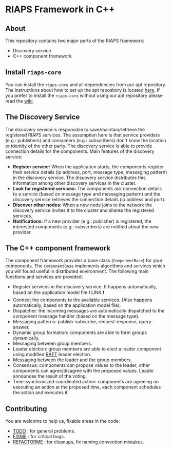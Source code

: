 # RIAPS Framework in C++

## About

This repository contains two major parts of the RIAPS framework:

* Discovery service
* C++ component framework

## Install `riaps-core`

You can install the `riaps-core` and all dependencies from our apt repository. The instructions about how to set up the apt repository is located [here](https://github.com/RIAPS/riaps.github.io/blob/develop/distro.md). If you prefer to install the `riaps-core` without using our apt repository please read the [wiki](https://github.com/RIAPS/riaps-core/wiki/Build-and-Install-riaps-core).
 
## The Discovery Service

The discovery service is responsible to save/maintain/retrieve the registered RIAPS services. The assumption here is that service providers (e.g.: publishers) and consumers (e.g.: subscribers) don't know the location or identity of the other party. The discovery service is able to provide connection details for the components. Main features of the discovery service:

* **Register service:** When the application starts, the components register their service details (ip address, port, message type, messaging pattern) in the discovery service. The discovery service distributes this information among other discovery services in the cluster.
* **Look for registered services:** The components ask connection details to a service (based on message type and messaging pattern) and the discovery service retrieves the connection details (ip address and port).
* **Discover other nodes:** When a new node joins to the network the discovery service invites it to the cluster and shares the registered services.
* **Notifications:** If a new provider (e.g.: publisher) is registered, the interested components (e.g.: subscribers) are notified about the new provider.

## The C++ component framework

The component framework provides a base class (`ComponentBase`) for your components. The `ComponentBase` implements algorithms and services which you will found useful in distributed environment. The following main functions and services are provided:

* Register services in the discovery service. It happens automatically, based on the application model file :exclamation: LINK :exclamation:
* Connect the components to the available services. (Also happens automatically, based on the application model file).
* Dispatcher: the incoming messages are automatically dispatched to the component message handler (based on the message type).
* Messaging patterns: publish-subscribe, request-response, query-answer.
* Dynamic group formation: components are able to form groups dynamically.
* Messaging between group members.
* Leader election: group members are able to elect a leader component using modified [RAFT](https://raft.github.io/) leader election.
* Messaging between the leader and the group members.
* Consensus: components can propose values to the leader, other components can agree/disagree with the proposed values. Leader announces the result of the voting.
* Time-synchronized coordinated action: components are agreeing on executing an action at the proposed time, each component schedules the action and executes it.

## Contributing

You are welcome to help us, fixable areas in the code: 

* [TODO](https://github.com/RIAPS/riaps-core/search?q=TODO) : for general problems.
* [FIXME](https://github.com/RIAPS/riaps-core/search?q=FIXME) : for critical bugs.
* [REFACTORME](https://github.com/RIAPS/riaps-core/search?q=REFACTORME) : for cleanups, fix naming convention mistakes.
